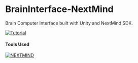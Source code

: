 # BrainInterface-NextMind
Brain Computer Interface built with Unity and NextMind SDK.  


[![Tutorial](https://img.youtube.com/vi/7DaGFqao8a4/0.jpg)](https://www.youtube.com/watch?v=7DaGFqao8a4)


#### Tools Used


[![NEXTMIND](https://mms.businesswire.com/media/20201208005141/en/844908/23/logo_nextmind_darkBlack.jpg) ](https://www.next-mind.com/)
